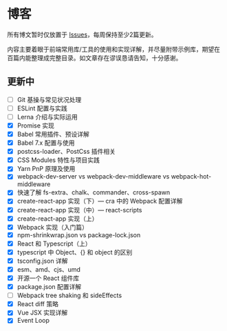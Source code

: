 # 博客

所有博文暂时仅放置于 [Issues](https://github.com/wjcj/blog/issues)，每周保持至少2篇更新。

内容主要着眼于前端常用库/工具的使用和实现详解，并尽量附带示例库，期望在百篇内能整理成完整目录。如文章存在谬误恳请告知，十分感谢。

## 更新中

- [ ] Git 基操与常见状况处理
- [ ] ESLint 配置与实践
- [ ] Lerna 介绍与实际运用
- [x] Promise 实现
- [x] Babel 常用插件、预设详解
- [x] Babel 7.x 配置与使用
- [x] postcss-loader、PostCss 插件相关
- [x] CSS Modules 特性与项目实践
- [x] Yarn PnP 原理及使用
- [x] webpack-dev-server vs webpack-dev-middleware vs webpack-hot-middleware
- [x] 快速了解 fs-extra、chalk、commander、cross-spawn
- [x] create-react-app 实现（下）— cra 中的 Webpack 配置详解
- [x] create-react-app 实现（中）— react-scripts
- [x] create-react-app 实现（上）
- [x] Webpack 实现（入门篇）
- [x] npm-shrinkwrap.json vs package-lock.json
- [x] React 和 Typescript（上）
- [x] typescript 中 Object、{} 和 object 的区别
- [x] tsconfig.json 详解
- [x] esm、amd、cjs、umd
- [x] 开源一个 React 组件库
- [x] package.json 配置详解
- [ ] Webpack tree shaking 和 sideEffects
- [x] React diff 策略
- [x] Vue JSX 实现详解
- [x] Event Loop
